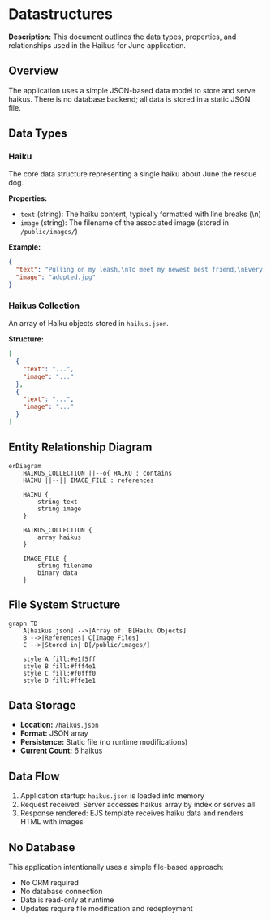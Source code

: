# Datastructures

**Description:** This document outlines the data types, properties, and relationships used in the Haikus for June application.

## Overview

The application uses a simple JSON-based data model to store and serve haikus. There is no database backend; all data is stored in a static JSON file.

## Data Types

### Haiku

The core data structure representing a single haiku about June the rescue dog.

**Properties:**
- `text` (string): The haiku content, typically formatted with line breaks (\n)
- `image` (string): The filename of the associated image (stored in `/public/images/`)

**Example:**
```json
{
  "text": "Pulling on my leash,\nTo meet my newest best friend,\nEvery single dog... :-)",
  "image": "adopted.jpg"
}
```

### Haikus Collection

An array of Haiku objects stored in `haikus.json`.

**Structure:**
```json
[
  {
    "text": "...",
    "image": "..."
  },
  {
    "text": "...",
    "image": "..."
  }
]
```

## Entity Relationship Diagram

```mermaid
erDiagram
    HAIKUS_COLLECTION ||--o{ HAIKU : contains
    HAIKU ||--|| IMAGE_FILE : references
    
    HAIKU {
        string text
        string image
    }
    
    HAIKUS_COLLECTION {
        array haikus
    }
    
    IMAGE_FILE {
        string filename
        binary data
    }
```

## File System Structure

```mermaid
graph TD
    A[haikus.json] -->|Array of| B[Haiku Objects]
    B -->|References| C[Image Files]
    C -->|Stored in| D[/public/images/]
    
    style A fill:#e1f5ff
    style B fill:#fff4e1
    style C fill:#f0fff0
    style D fill:#ffe1e1
```

## Data Storage

- **Location:** `/haikus.json`
- **Format:** JSON array
- **Persistence:** Static file (no runtime modifications)
- **Current Count:** 6 haikus

## Data Flow

1. Application startup: `haikus.json` is loaded into memory
2. Request received: Server accesses haikus array by index or serves all
3. Response rendered: EJS template receives haiku data and renders HTML with images

## No Database

This application intentionally uses a simple file-based approach:
- No ORM required
- No database connection
- Data is read-only at runtime
- Updates require file modification and redeployment
